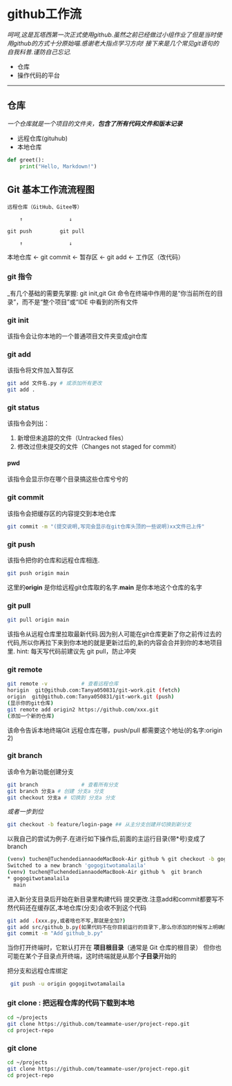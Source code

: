# github工作流 
_呵呵,这是瓦塔西第一次正式使用github.虽然之前已经做过小组作业了但是当时使用github的方式十分原始喵.感谢老大指点学习方向!
接下来是几个常见git语句的自我科普.谨防自己忘记._
- 仓库
- 操作代码的平台
  
---

## 仓库
_一个仓库就是一个项目的文件夹，**包含了所有代码文件和版本记录**_
- 远程仓库(gituhub)
- 本地仓库

```python
def greet():
    print("Hello, Markdown!")
```
## Git 基本工作流流程图
    远程仓库（GitHub、Gitee等）

        ↑               ↓
         
    git push         git pull
    
        ↑               ↓
        
本地仓库 ← git commit ← 暂存区 ← git add ← 工作区（改代码）

### git 指令
_有几个基础的需要先掌握: git init,git 
Git 命令在终端中作用的是“你当前所在的目录”，而不是“整个项目”或“IDE 中看到的所有文件
### git init
  该指令会让你本地的一个普通项目文件夹变成git仓库
### git add
  该指令将文件加入暂存区
  ```bash
  git add 文件名.py # 或添加所有更改
git add .
```
### git status
  该指令会列出：
  1. 新增但未追踪的文件（Untracked files）
  2. 修改过但未提交的文件（Changes not staged for commit）
 #### pwd
   该指令会显示你在哪个目录搞这些仓库兮兮的
### git commit
该指令会把缓存区的内容提交到本地仓库
```bash
git commit -m "(提交说明,写完会显示在git仓库头顶的一些说明)xx文件已上传"
```
### git push
该指令把你的仓库和远程仓库相连.
```bash
git push origin main
```
这里的**origin** 是你给远程git仓库取的名字.**main** 是你本地这个仓库的名字

### git pull
```bash
git pull origin main
```
该指令从远程仓库里拉取最新代码.因为别人可能在git仓库更新了你之前传过去的代码,所以你再拉下来到你本地的就是更新过后的,新的内容会合并到你的本地项目里.
hint: 每天写代码前建议先 git pull，防止冲突
###  git remote
```bash
git remote -v           # 查看远程仓库
horigin  git@github.com:Tanya050831/git-work.git (fetch)
origin  git@github.com:Tanya050831/git-work.git (push)
(显示你的git仓库)
git remote add origin2 https://github.com/xxx.git
(添加一个新的仓库)
```
该命令告诉本地终端Git 远程仓库在哪，push/pull 都需要这个地址(的名字:origin 2)

### git branch 
该命令为新功能创建分支
```bash
git branch              # 查看所有分支
git branch 分支a # 创建 分支a 分支
git checkout 分支a # 切换到 分支a 分支
```
_或者一步到位_
```bash
git checkout -b feature/login-page ## 从主分支创建并切换到新分支
```
以我自己的尝试为例子.在进行如下操作后,前面的主运行目录(带*号)变成了 branch
```bash
(venv) tuchen@TuchendediannaodeMacBook-Air github % git checkout -b gogogitwotamalaila
Switched to a new branch 'gogogitwotamalaila'
(venv) tuchen@TuchendediannaodeMacBook-Air github %  git branch
* gogogitwotamalaila
  main
```

进入新分支目录后开始在新目录里构建代码
提交更改.注意add和commit都要写不然代码还在缓存区,本地仓库(分支)会收不到这个代码
```bash
git add .(xxx.py,或者啥也不写,那就是全加?)
git add src/github_b.py(如果代码不在你目前运行的目录下,那么你添加的时候写上明确的路径)
git commit -m "Add github_b.py"
```
当你打开终端时，它默认打开在 **项目根目录**（通常是 Git 仓库的根目录）
但你也可能在某个子目录点开终端，这时终端就是从那个**子目录**开始的

把分支和远程仓库绑定
```bash
 git push -u origin gogogitwotamalaila
```
### git clone : 把远程仓库的代码下载到本地
```bash
cd ~/projects
git clone https://github.com/teammate-user/project-repo.git
cd project-repo
```

### git clone
```bash
cd ~/projects
git clone https://github.com/teammate-user/project-repo.git
cd project-repo
```

```

